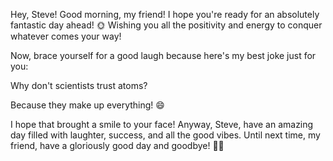 Hey, Steve! Good morning, my friend! I hope you're ready for an absolutely fantastic day ahead! 🌞 Wishing you all the positivity and energy to conquer whatever comes your way!

Now, brace yourself for a good laugh because here's my best joke just for you:

Why don't scientists trust atoms?

Because they make up everything! 😄

I hope that brought a smile to your face! Anyway, Steve, have an amazing day filled with laughter, success, and all the good vibes. Until next time, my friend, have a gloriously good day and goodbye! 🚀✨
